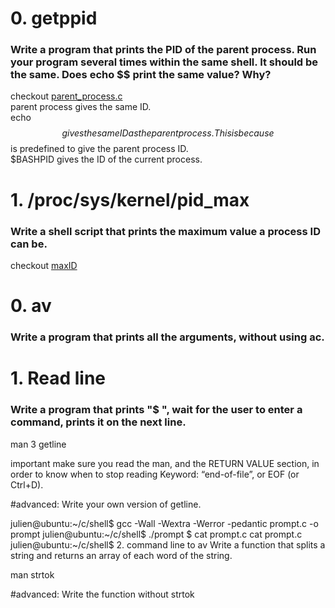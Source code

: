 # 0. getppid  
### **Write a program that prints the PID of the parent process. Run your program several times within the same shell. It should be the same. Does echo $$ print the same value? Why?**
checkout [parent_process.c](/parent_process.c)\
parent process gives the same ID.\
echo $$ gives the same ID as the parent process. This is because $$ is predefined to give the parent process ID.\
$BASHPID gives the ID of the current process.


# 1. /proc/sys/kernel/pid_max  
### **Write a shell script that prints the maximum value a process ID can be.**
checkout [maxID](/maxID)


# 0. av
### **Write a program that prints all the arguments, without using ac.**

# 1. Read line
### **Write a program that prints "$ ", wait for the user to enter a command, prints it on the next line.**

man 3 getline

important make sure you read the man, and the RETURN VALUE section, in order to know when to stop reading Keyword: “end-of-file”, or EOF (or Ctrl+D).

#advanced: Write your own version of getline.

julien@ubuntu:~/c/shell$ gcc -Wall -Wextra -Werror -pedantic prompt.c -o prompt
julien@ubuntu:~/c/shell$ ./prompt
$ cat prompt.c
cat prompt.c
julien@ubuntu:~/c/shell$
2. command line to av
Write a function that splits a string and returns an array of each word of the string.

man strtok

#advanced: Write the function without strtok
